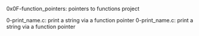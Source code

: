 0x0F-function_pointers: pointers to functions project

0-print_name.c: print a string via a function pointer
0-print_name.c: print a string via a function pointer


